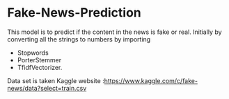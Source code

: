 # Fake-News-Prediction
This model is to predict if the content in the news is fake or real. Initially by converting all the strings to numbers by importing
* Stopwords
* PorterStemmer
* TfidfVectorizer.

Data set is taken Kaggle website :https://www.kaggle.com/c/fake-news/data?select=train.csv
